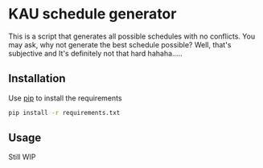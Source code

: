 # KAU schedule generator

This is a script that generates all possible schedules with no conflicts. You may ask, why not generate the best schedule possible? Well, that's subjective and It's definitely not that hard hahaha.....

## Installation

Use [pip](https://pip.pypa.io/en/stable/) to install the requirements

```bash
pip install -r requirements.txt
```

## Usage
Still WIP